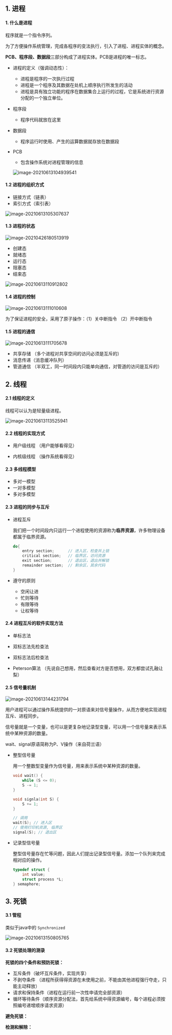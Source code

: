 ## 1. 进程

#### 1. 什么是进程

程序就是一个指令序列。

为了方便操作系统管理，完成各程序的变法执行，引入了进程、进程实体的概念。

**PCB、程序段、数据段**三部分构成了进程实体。PCB是进程的唯一标志。

+   进程的定义（强调动态性）：
    +   进程是程序的一次执行过程
    +   进程是一个程序及其数据在处机上顺序执行所发生的活动
    +   进程是具有独立功能的程序在数据集合上运行的过程，它是系统进行资源分配的一个独立单位。

+   程序段

    +   程序代码就放在这里

+ 数据段
    +   程序运行时使用、产生的运算数据就存放在数据段
    
+   PCB

    +   包含操作系统对进程管理的信息

    ![image-20210613104939541](../../LeetCode刷题/images/image-20210613104939541.png)

#### 1.2 进程的组织方式

+   链接方式（链表）
+   索引方式（索引表）

![image-20210613105307637](../../LeetCode刷题/images/image-20210613105307637-1623552791152.png)

#### 1.3 进程的状态

![image-20210426180513919](..\..\LeetCode刷题\images\image-20210426180513919.png)

+   创建态
+   就绪态
+   运行态
+   阻塞态
+   结束态



![image-20210613110912802](../../LeetCode刷题/images/image-20210613110912802.png)

#### 1.4 进程的控制

![image-20210613111010608](../../LeetCode刷题/images/image-20210613111010608.png)

为了保证进程的安全，采用了原子操作：（1）关中断指令 （2）开中断指令

#### 1.5 进程的通信

![image-20210613111705678](../../LeetCode刷题/images/image-20210613111705678.png)

+   共享存储 （多个进程对共享空间的访问必须是互斥的）
+   消息传递（消息缓冲队列）
+   管道通信 （半双工，同一时间段内只能单向通信，对管道的访问是互斥的）



## 2. 线程

#### 2.1 线程的定义

线程可以认为是轻量级进程。

![image-20210613113525941](../../LeetCode刷题/images/image-20210613113525941.png)

#### 2.2 线程的实现方式

+   用户级线程 （用户能够看得见）

+   内核级线程 （操作系统看得见）



#### 2.3 多线程模型

+   多对一模型
+   一对多模型
+   多对多模型



#### 2.3 进程的同步与互斥

+   进程互斥

    我们把一个时间段内只运行一个进程使用的资源称为**临界资源**，许多物理设备都属于临界资源。

    ```c++
    do{
        entry section;      // 进入区，检查并上锁
        critical section;   // 临界区，访问资源
        exit section;       // 退出区，退出并解锁
        remainder section;  // 剩余区，其余代码
    }
    ```

+   遵守的原则

    +   空闲让进
    +   忙则等待
    +   有限等待
    +   让权等待

#### 2.4 进程互斥的软件实现方法

+   单标志法

+   双标志法先检查法

+   双标志法后检查法

+   Peterson算法 （先说自己想用，然后查看对方是否想用，双方都尝试孔融让梨）

    

#### 2.5 信号量机制

![image-20210613144231794](../../LeetCode刷题/images/image-20210613144231794.png)

用户进程可以通过操作系统提供的一对原语来对信号量操作，从而方便地实现进程互斥、进程同步。

信号量就是一个变量，也可以是更复杂地记录型变量，可以用一个信号量来表示系统中某种资源的数量。

wait、signal原语简称为P、V操作（来自荷兰语）

+   整型信号量

    用一个整数型变量作为信号量，用来表示系统中某种资源的数量。

    ```c++
    void wait() {
        while (S <= 0);
        S -= 1;
    }
    
    void signla(int S) {
        S += 1;
    }
    
    // 调用
    wait(S); // 进入区
    // 使用打印机资源, 临界区
    signal(S); // 退出区
    ```

+   记录型信号量

    整型信号量存在忙等问题，因此人们提出记录型信号量。添加一个队列来完成相对应的操作。

    ```c++
    typedef struct {
        int value;
        struct process *L;
    } semaphore;
    ```

    

## 3. 死锁

#### 3.1 管程

类似于java中的 `Synchronized`

![image-20210613150805765](../../LeetCode刷题/images/image-20210613150805765.png)

#### 3.2 死锁处理的测录

**死锁的四个条件和预防死锁：**

+   互斥条件（破坏互斥条件，实现共享）
+   不剥夺条件 （进程所获得得资源在未使用之前，不能由其他进程强行夺走，只能主动释放）
+   请求和保持条件（进程在运行前一次性申请完全部资源）
+   循环等待条件（顺序资源分配法，首先给系统中得资源编号，每个进程必须按照编号递增顺序请求资源）



**避免死锁：**







**检测和解除：**

